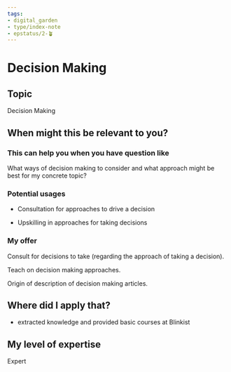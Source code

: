 ```yaml
---
tags: 
- digital_garden
- type/index-note
- epstatus/2-🪴
---
```

# Decision Making
## Topic

Decision Making

## When might this be relevant to you?

### This can help you when you have question like

What ways of decision making to consider and what approach might be best for my concrete topic?

### Potential usages

-   Consultation for approaches to drive a decision
    
-   Upskilling in approaches for taking decisions
    

### My offer

Consult for decisions to take (regarding the approach of taking a decision).

Teach on decision making approaches.

Origin of description of decision making articles.

## Where did I apply that?

-   extracted knowledge and provided basic courses at Blinkist
    

## My level of expertise

Expert